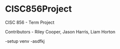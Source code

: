 # CISC856Project
CISC 856 - Term Project

Contributors - Riley Cooper, Jason Harris, Liam Horton

-setup venv
-asdfkj
